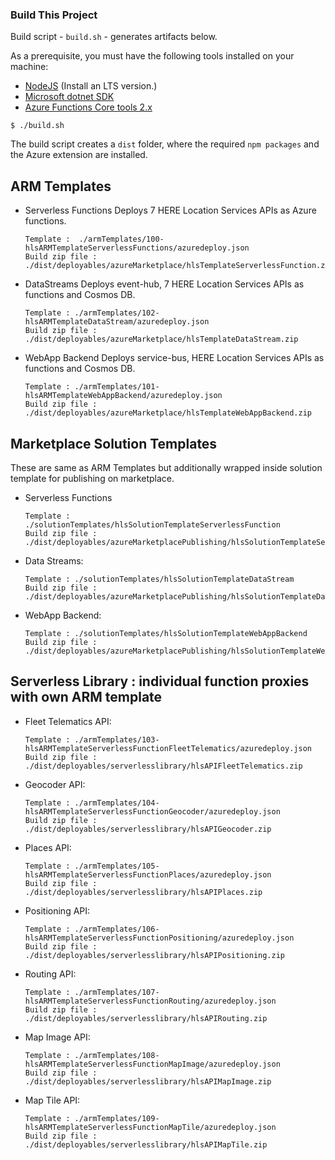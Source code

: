 ### Build This Project

Build script - `build.sh` -  generates artifacts below.

As a prerequisite, you must have the following tools installed on your machine:

* [NodeJS](https://nodejs.org) (Install an LTS version.)
* [Microsoft dotnet SDK](https://dotnet.microsoft.com/download)
* [Azure Functions Core tools 2.x](https://docs.microsoft.com/en-us/azure/azure-functions/functions-run-local)

`$ ./build.sh`

The build script creates a `dist` folder, where the required `npm packages` and the Azure extension are installed.

## ARM Templates
* Serverless Functions
    Deploys 7 HERE Location Services APIs as Azure functions.
    ```
    Template :  ./armTemplates/100-hlsARMTemplateServerlessFunctions/azuredeploy.json
    Build zip file : ./dist/deployables/azureMarketplace/hlsTemplateServerlessFunction.zip
    ```
* DataStreams
    Deploys event-hub, 7 HERE Location Services APIs as functions and Cosmos DB.
    ```
    Template : ./armTemplates/102-hlsARMTemplateDataStream/azuredeploy.json
    Build zip file : ./dist/deployables/azureMarketplace/hlsTemplateDataStream.zip
    ```
* WebApp Backend
    Deploys service-bus, HERE Location Services APIs as functions and Cosmos DB.
    ```
    Template : ./armTemplates/101-hlsARMTemplateWebAppBackend/azuredeploy.json
    Build zip file : ./dist/deployables/azureMarketplace/hlsTemplateWebAppBackend.zip
    ```

## Marketplace Solution Templates

These are same as ARM Templates but additionally wrapped inside solution template for publishing on marketplace.

* Serverless Functions 
    ```
    Template : ./solutionTemplates/hlsSolutionTemplateServerlessFunction
    Build zip file : ./dist/deployables/azureMarketplacePublishing/hlsSolutionTemplateServerlessFunction.zip
    ```
* Data Streams:
    ```
    Template : ./solutionTemplates/hlsSolutionTemplateDataStream
    Build zip file : ./dist/deployables/azureMarketplacePublishing/hlsSolutionTemplateDataStream.zip
    ```
* WebApp Backend:
    ```
    Template : ./solutionTemplates/hlsSolutionTemplateWebAppBackend
    Build zip file : ./dist/deployables/azureMarketplacePublishing/hlsSolutionTemplateWebAppBackend.zip
    ```


## Serverless Library : individual function proxies with own ARM template

* Fleet Telematics API:
    ```
    Template : ./armTemplates/103-hlsARMTemplateServerlessFunctionFleetTelematics/azuredeploy.json
    Build zip file : ./dist/deployables/serverlesslibrary/hlsAPIFleetTelematics.zip
    ```
* Geocoder API: 
    ```
    Template : ./armTemplates/104-hlsARMTemplateServerlessFunctionGeocoder/azuredeploy.json
    Build zip file : ./dist/deployables/serverlesslibrary/hlsAPIGeocoder.zip
    ```
* Places API: 
    ```
    Template : ./armTemplates/105-hlsARMTemplateServerlessFunctionPlaces/azuredeploy.json
    Build zip file : ./dist/deployables/serverlesslibrary/hlsAPIPlaces.zip
    ```
* Positioning API: 
    ```
    Template : ./armTemplates/106-hlsARMTemplateServerlessFunctionPositioning/azuredeploy.json
    Build zip file : ./dist/deployables/serverlesslibrary/hlsAPIPositioning.zip
    ```
* Routing API: 
    ```
    Template : ./armTemplates/107-hlsARMTemplateServerlessFunctionRouting/azuredeploy.json
    Build zip file : ./dist/deployables/serverlesslibrary/hlsAPIRouting.zip
    ```
* Map Image API: 
    ```
    Template : ./armTemplates/108-hlsARMTemplateServerlessFunctionMapImage/azuredeploy.json
    Build zip file : ./dist/deployables/serverlesslibrary/hlsAPIMapImage.zip
    ```
* Map Tile API: 
    ```
    Template : ./armTemplates/109-hlsARMTemplateServerlessFunctionMapTile/azuredeploy.json
    Build zip file : ./dist/deployables/serverlesslibrary/hlsAPIMapTile.zip
    ```
